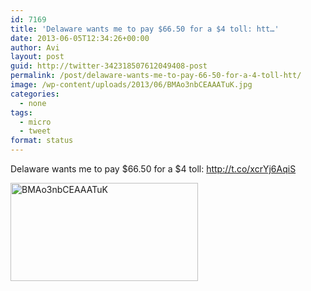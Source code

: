```yaml
---
id: 7169
title: 'Delaware wants me to pay $66.50 for a $4 toll: htt…'
date: 2013-06-05T12:34:26+00:00
author: Avi
layout: post
guid: http://twitter-342318507612049408-post
permalink: /post/delaware-wants-me-to-pay-66-50-for-a-4-toll-htt/
image: /wp-content/uploads/2013/06/BMAo3nbCEAAATuK.jpg
categories:
  - none
tags:
  - micro
  - tweet
format: status
---
```

Delaware wants me to pay $66.50 for a $4 toll: http://t.co/xcrYj6AqiS

<img width="300" height="157" src="http://aviflax.com/wp-content/uploads/2013/06/BMAo3nbCEAAATuK.jpg" class="attachment-medium" alt="BMAo3nbCEAAATuK" />
